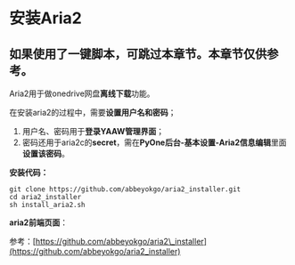 # 安装Aria2

## **如果使用了一键脚本，可跳过本章节。本章节仅供参考。**

Aria2用于做onedrive网盘**离线下载**功能。

在安装aria2的过程中，需要**设置用户名和密码**；

1. 用户名、密码用于**登录YAAW管理界面**；
2. 密码还用于aria2c的**secret**，需在**PyOne后台-基本设置-Aria2信息编辑**里面**设置该密码**。

**安装代码：**

```text
git clone https://github.com/abbeyokgo/aria2_installer.git
cd aria2_installer
sh install_aria2.sh
```

**aria2前端页面**：

参考：[https://github.com/abbeyokgo/aria2\_installer](https://github.com/abbeyokgo/aria2_installer)



